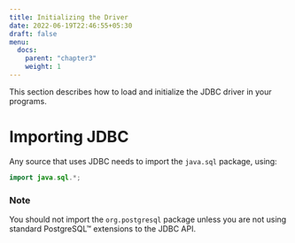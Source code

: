 ```yaml
---
title: Initializing the Driver
date: 2022-06-19T22:46:55+05:30
draft: false
menu:
  docs:
    parent: "chapter3"
    weight: 1
---
```


This section describes how to load and initialize the JDBC driver in your programs.

<a name="import"></a>
# Importing JDBC

Any source that uses JDBC needs to import the `java.sql` package, using:

```java
import java.sql.*;
```

### Note

You should not import the `org.postgresql` package unless you are not using standard
PostgreSQL™ extensions to the JDBC API.
